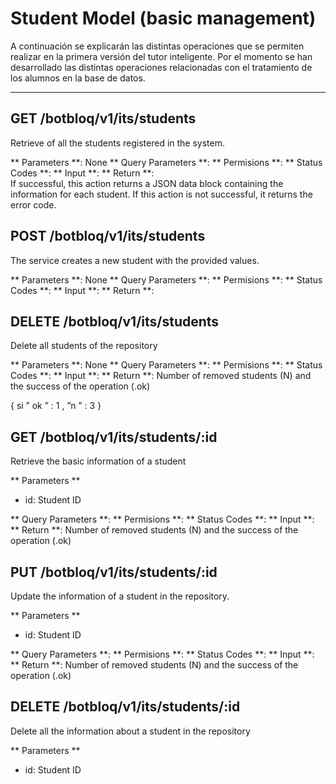 Student Model (basic management)
===================


A continuación se explicarán las distintas operaciones que se permiten realizar en la primera versión del tutor inteligente. Por el momento se han desarrollado las distintas operaciones relacionadas con el tratamiento de los alumnos en la base de datos.

----------

**GET /botbloq/v1/its/students**
-------------

Retrieve of all the students registered in the system. 

** Parameters **: None
** Query Parameters **:
** Permisions **:
** Status Codes **:
** Input **:
** Return **:  
If successful, this action returns a JSON data block containing the information for each student.
If this action is not successful, it returns the error code. 



**POST /botbloq/v1/its/students**
-------------

The service creates a new student with  the provided values.

** Parameters **: None
** Query Parameters **:
** Permisions **:
** Status Codes **:
** Input **: 
** Return **:  


**DELETE /botbloq/v1/its/students**
-------------

Delete all students of the repository

** Parameters **: None
** Query Parameters **:
** Permisions **:
** Status Codes **:
** Input **: 
** Return **:  Number of removed students (N) and the success of the operation (.ok)

{
si
” ok ” : 1 ,
”n ” : 3
}


**GET /botbloq/v1/its/students/:id**
------------

Retrieve the basic information of a student

** Parameters ** 

- id: Student ID

** Query Parameters **:
** Permisions **:
** Status Codes **:
** Input **: 
** Return **:  Number of removed students (N) and the success of the operation (.ok)


**PUT /botbloq/v1/its/students/:id**
-------------

Update the information of a student in  the repository.

** Parameters ** 

- id: Student ID

** Query Parameters **:
** Permisions **:
** Status Codes **:
** Input **: 
** Return **:  Number of removed students (N) and the success of the operation (.ok)


**DELETE /botbloq/v1/its/students/:id**
-------------

Delete all the information about a student in the repository

** Parameters ** 

- id: Student ID


